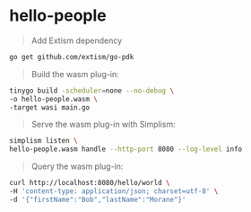 # hello-people

> Add Extism dependency
```bash
go get github.com/extism/go-pdk
```

> Build the wasm plug-in:
```bash
tinygo build -scheduler=none --no-debug \
-o hello-people.wasm \
-target wasi main.go
```

> Serve the wasm plug-in with Simplism:
```bash
simplism listen \
hello-people.wasm handle --http-port 8080 --log-level info
```

> Query the wasm plug-in:
```bash
curl http://localhost:8080/hello/world \
-H 'content-type: application/json; charset=utf-8' \
-d '{"firstName":"Bob","lastName":"Morane"}'
```
